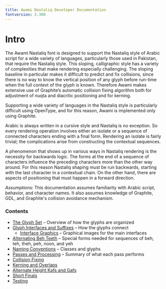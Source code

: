 ```yaml
---
title: Awami Nastaliq Developer Documentation
fontversion: 3.300
---
```


# Intro

The Awami Nastaliq font is designed to support the Nastaliq style of Arabic script for a wide variety of languages, particularly those used in Pakistan, that require the Nastaliq style. This sloping, calligraphic style has a variety of complexities that make rendering especially challenging. The sloping baseline in particular makes it difficult to predict and fix collisions, since there is no way to know the vertical position of any glyph before run-time when the full context of the glyph is known. Therefore Awami makes extensive use of Graphite’s automatic collision fixing algorithm both for adjustment of nuqta and diacritic positioning and for kerning.

Supporting a wide variety of languages in the Nastaliq style is particularly difficult using OpenType, and for this reason, Awami is implemented only using Graphite.  

Arabic is always written in a cursive style and Nastaliq is no exception. So every rendering operation involves either an isolate or a sequence of connected characters ending with a final form. Rendering an isolate is fairly trivial; the complications arise from constructing the contextual sequences.

A phenomenon that shows up in various ways in Nastaliq rendering is the necessity for backwards logic. The forms at the end of a sequence of characters influence the preceding characters more than the other way around. For this reason Nastaliq shaping must be run backwards, starting with the last character in a contextual chain. On the other hand, there are aspects of positioning that must happen in a forward direction.

*Assumptions:* This documentation assumes familiarity with Arabic script, behavior, and character names. It also assumes knowledge of Graphite, GDL, and Graphite's collision avoidance mechanism.


### Contents
- [The Glyph Set](dev02_glyphset.md) &#x2013; Overview of how the glyphs are organized
- [Glyph Interfaces and Suffixes](dev03_interfaces.md) &#x2013; How the glyphs connect
	- [Interface Graphics](dev03a_interfaceimages.md)  &#x2013; Graphical images for the main interfaces
- [Alternating Beh Teeth](dev04_behteeth.md) &#x2013; Special forms needed for sequences of beh, teh, theh, peh, noon, and yeh
- [Naming Conventions](dev05_namingconv.md) &#x2013; Classes and glyphs
- [Passes and Processing](dev06_passes.md) &#x2013; Summary of what each pass performs
- [Collision Fixing](dev07_collision.md)
- [Kerning and Overlaps](dev08_kerning.md)
- [Alternate Height Kafs and Gafs](dev09_altkafs.md)
- [Short Finals](dev10_shortfinals.md)
- [Testing](dev11_testing.md)

<!-- PRODUCT SITE ONLY
[font id='awami' face='AwamiNastaliq-Regular' size='150%' rtl=1]
[font id='awamiL' face='AwamiNastaliq-Regular' size='150%' ltr=1]
-->
